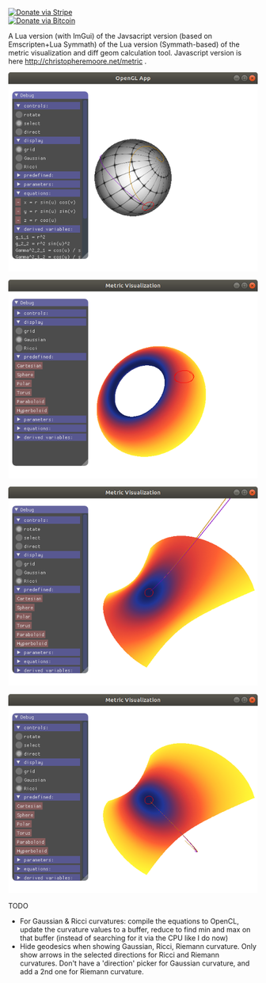 [![Donate via Stripe](https://img.shields.io/badge/Donate-Stripe-green.svg)](https://buy.stripe.com/00gbJZ0OdcNs9zi288)<br>
[![Donate via Bitcoin](https://img.shields.io/badge/Donate-Bitcoin-green.svg)](bitcoin:37fsp7qQKU8XoHZGRQvVzQVP8FrEJ73cSJ)<br>

A Lua version (with ImGui) of the Javsacript version (based on Emscripten+Lua Symmath) of the Lua version (Symmath-based) of the metric visualization and diff geom calculation tool.
Javascript version is here http://christopheremoore.net/metric .

![geodesic along a sphere](images/geodesic.png)

![Gaussian curvature of a torus](images/gaussian.png)

![Ricci curvature on a hyperboloid in one direction](images/ricci%201.png)

![Ricci curvature on a hyperboloid in the other direction](images/ricci%202.png)

TODO
- For Gaussian & Ricci curvatures: compile the equations to OpenCL, update the curvature values to a buffer, reduce to find min and max on that buffer (instead of searching for it via the CPU like I do now)
- Hide geodesics when showing Gaussian, Ricci, Riemann curvature.  Only show arrows in the selected directions for Ricci and Riemann curvatures.  Don't have a 'direction' picker for Gaussian curvature, and add a 2nd one for Riemann curvature. 


